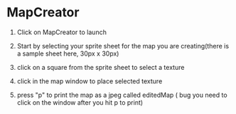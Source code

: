 # MapCreator 

1) Click on MapCreator to launch

2) Start by selecting your sprite sheet for the map you are creating(there is a sample sheet here, 30px x 30px)


3) click on a square from the sprite sheet to select a texture

4) click in the map window to place selected texture

5) press "p" to print the map as a jpeg called editedMap ( bug you need to click on the window after you hit p to print)
